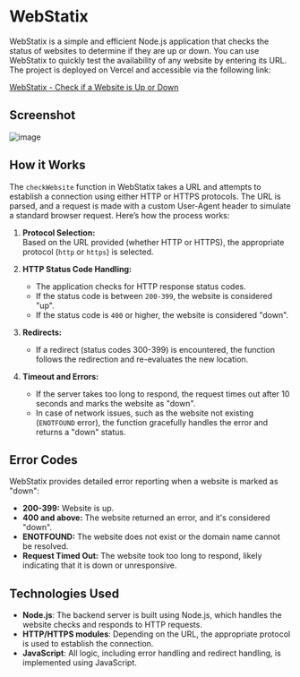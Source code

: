 # WebStatix

WebStatix is a simple and efficient Node.js application that checks the status of websites to determine if they are up or down. You can use WebStatix to quickly test the availability of any website by entering its URL. The project is deployed on Vercel and accessible via the following link:

[WebStatix - Check if a Website is Up or Down](https://webstatux.onrender.com/)

## Screenshot
![image](https://github.com/user-attachments/assets/cc90885d-3001-4d38-8179-6468c6e3b28e)

## How it Works

The `checkWebsite` function in WebStatix takes a URL and attempts to establish a connection using either HTTP or HTTPS protocols. The URL is parsed, and a request is made with a custom User-Agent header to simulate a standard browser request. Here’s how the process works:

1. **Protocol Selection:**  
   Based on the URL provided (whether HTTP or HTTPS), the appropriate protocol (`http` or `https`) is selected.

2. **HTTP Status Code Handling:**  
   - The application checks for HTTP response status codes.
   - If the status code is between `200-399`, the website is considered "up".
   - If the status code is `400` or higher, the website is considered "down".

3. **Redirects:**  
   - If a redirect (status codes 300-399) is encountered, the function follows the redirection and re-evaluates the new location.

4. **Timeout and Errors:**  
   - If the server takes too long to respond, the request times out after 10 seconds and marks the website as "down".
   - In case of network issues, such as the website not existing (`ENOTFOUND` error), the function gracefully handles the error and returns a "down" status.

## Error Codes

WebStatix provides detailed error reporting when a website is marked as "down":

- **200-399:** Website is up.
- **400 and above:** The website returned an error, and it's considered "down".
- **ENOTFOUND:** The website does not exist or the domain name cannot be resolved.
- **Request Timed Out:** The website took too long to respond, likely indicating that it is down or unresponsive.

## Technologies Used

- **Node.js**: The backend server is built using Node.js, which handles the website checks and responds to HTTP requests.
- **HTTP/HTTPS modules**: Depending on the URL, the appropriate protocol is used to establish the connection.
- **JavaScript**: All logic, including error handling and redirect handling, is implemented using JavaScript.

